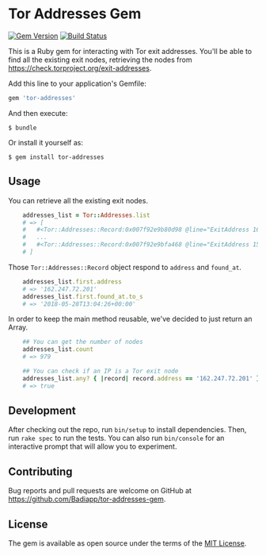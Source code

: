 # Tor Addresses Gem
[![Gem Version](https://badge.fury.io/rb/tor-addresses.svg)](https://badge.fury.io/rb/tor-addresses)
[![Build Status](https://travis-ci.org/Badiapp/tor-addresses-gem.svg?branch=master)](https://travis-ci.org/Badiapp/tor-addresses-gem)

This is a Ruby gem for interacting with Tor exit addresses. You'll be able to find all the existing exit nodes, retrieving the nodes from https://check.torproject.org/exit-addresses.

Add this line to your application's Gemfile:

```ruby
gem 'tor-addresses'
```

And then execute:

    $ bundle

Or install it yourself as:

    $ gem install tor-addresses

## Usage

You can retrieve all the existing exit nodes.

```ruby
    addresses_list = Tor::Addresses.list
    # => [
    #   #<Tor::Addresses::Record:0x007f92e9b80d98 @line="ExitAddress 162.247.72.201 2018-05-28 13:04:26">,
    #   ...
    #   #<Tor::Addresses::Record:0x007f92e9bfa468 @line="ExitAddress 153.126.210.34 2018-05-28 08:13:57">
    # ]
```

Those `Tor::Addresses::Record` object respond to `address` and `found_at`.

```ruby
    addresses_list.first.address
    # => '162.247.72.201'
    addresses_list.first.found_at.to_s
    # => '2018-05-28T13:04:26+00:00'
```

In order to keep the main method reusable, we've decided to just return an Array.

```ruby
    ## You can get the number of nodes
    addresses_list.count
    # => 979

    ## You can check if an IP is a Tor exit node
    addresses_list.any? { |record| record.address == '162.247.72.201' }
    # => true
```

## Development

After checking out the repo, run `bin/setup` to install dependencies. Then, run `rake spec` to run the tests. You can also run `bin/console` for an interactive prompt that will allow you to experiment.

## Contributing

Bug reports and pull requests are welcome on GitHub at https://github.com/Badiapp/tor-addresses-gem.

## License

The gem is available as open source under the terms of the [MIT License](https://opensource.org/licenses/MIT).
